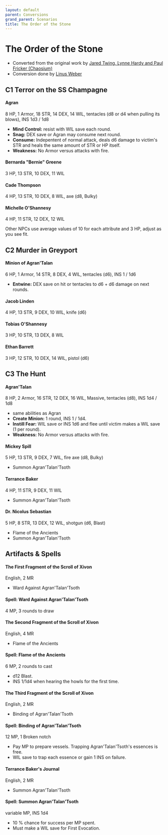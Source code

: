 ```yaml
---
layout: default
parent: Conversions
grand_parent: Scenarios
title: The Order of the Stone
---
```


# The Order of the Stone
- Converted from the original work by [Jared Twing, Lynne Hardy and Paul Fricker (Chaosium)](https://www.chaosium.com/call-of-cthulhu-the-order-of-the-stone-hardcover/?srsltid=AfmBOoqL-zABKz9MNIsS8OB3381J-zxjb_zhTQ9vhlKfwqs4MjXVz0m-)
- Conversion done by [Linus Weber](https://linuz.itch.io)

## C1 Terror on the SS Champagne

#### Agran
8 HP, 1 Armor, 18 STR, 14 DEX, 14 WIL, tentacles (d8 or d4 when pulling its blows), INS 1d3 / 1d8
- **Mind Control:** resist with WIL save each round.
- **Snag:** DEX save or Agran may consume next round.
- **Consume:** Indepentent of normal attack, deals d6 damage to victim's STR and heals the same amount of STR or HP itself.
- **Weakness:** No Armor versus attacks with fire.

#### Bernarda "Bernie" Greene
3 HP, 13 STR, 10 DEX, 11 WIL

#### Cade Thompson
4 HP, 13 STR, 10 DEX, 8 WIL, axe (d8, Bulky)

#### Michelle O'Shannesy
4 HP, 11 STR, 12 DEX, 12 WIL

Other NPCs use average values of 10 for each attribute and 3 HP, adjust as you see fit.

## C2 Murder in Greyport

#### Minion of Agran'Talan
6 HP, 1 Armor, 14 STR, 8 DEX, 4 WIL, tentacles (d6), INS 1 / 1d6
- **Entwine:** DEX save on hit or tentacles to d6 + d6 damage on next rounds.

#### Jacob Linden
4 HP, 13 STR, 9 DEX, 10 WIL, knife (d6)

#### Tobias O'Shannesy
3 HP, 10 STR, 13 DEX, 8 WIL

#### Ethan Barrett
3 HP, 12 STR, 10 DEX, 14 WIL, pistol (d6)

## C3 The Hunt

#### Agran'Talan
8 HP, 2 Armor, 16 STR, 12 DEX, 16 WIL, Massive, tentacles (d8), INS 1d4 / 1d8
- same abilities as Agran
- **Create Minion:** 1 round, INS 1 / 1d4.
- **Instill Fear:** WIL save or INS 1d6 and flee until victim makes a WIL save (1 per round).
- **Weakness:** No Armor versus attacks with fire.

#### Mickey Spill
5 HP, 13 STR, 9 DEX, 7 WIL, fire axe (d8, Bulky)
- Summon Agran'Talan'Tsoth

#### Terrance Baker
4 HP, 11 STR, 9 DEX, 11 WIL
- Summon Agran'Talan'Tsoth

#### Dr. Nicolus Sebastian
5 HP, 8 STR, 13 DEX, 12 WIL, shotgun (d6, Blast)
- Flame of the Ancients
- Summon Agran'Talan'Tsoth

## Artifacts & Spells

#### The First Fragment of the Scroll of Xivon
English, 2 MR
- Ward Against Agran'Talan'Tsoth

#### Spell: Ward Against Agran'Talan'Tsoth
4 MP, 3 rounds to draw

#### The Second Fragment of the Scroll of Xivon
English, 4 MR
- Flame of the Ancients

#### Spell: Flame of the Ancients
6 MP, 2 rounds to cast
- d12 Blast.
- INS 1/1d4 when hearing the howls for the first time.

#### The Third Fragment of the Scroll of Xivon
English, 2 MR
- Binding of Agran'Talan'Tsoth

#### Spell: Binding of Agran'Talan'Tsoth
12 MP, 1 Broken notch
- Pay MP to prepare vessels. Trapping Agran'Talan'Tsoth's essences is free.
- WIL save to trap each essence or gain 1 INS on failure.

#### Terrance Baker's Journal
English, 2 MR
- Summon Agran'Talan'Tsoth

#### Spell: Summon Agran'Talan'Tsoth
variable MP, INS 1d4
- 10 % chance for success per MP spent.
- Must make a WIL save for First Evocation.
